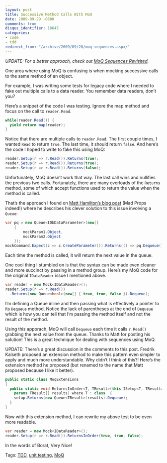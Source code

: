 ```yaml
---
layout: post
title: Successive Method Calls With MoQ
date: 2009-09-29 -0800
comments: true
disqus_identifier: 18645
categories:
- code
- tdd
redirect_from: "/archive/2009/09/28/moq-sequences.aspx/"
---
```


*UPDATE: For a better approach, check out [MoQ Sequences
Revisited](http://haacked.com/archive/2010/11/24/moq-sequences-revisited.aspx "A better MoQ sequences post").*

One area where using MoQ is confusing is when mocking successive calls
to the same method of an object.

For example, I was writing some tests for legacy code where I needed to
fake out multiple calls to a data reader. You remember data readers,
don’t you?

Here’s a snippet of the code I was testing. Ignore the map method and
focus on the call to `reader.Read`.

```csharp
while(reader.Read()) {
  yield return map(reader);
}
```

Notice that there are multiple calls to `reader.Read`. The first couple
times, I wanted `Read` to return `true`. The last time, it should return
`false`. And here’s the code I hoped to write to fake this using MoQ:

```csharp
reader.Setup(r => r.Read()).Returns(true);
reader.Setup(r => r.Read()).Returns(true);
reader.Setup(r => r.Read()).Returns(false);
```

Unfortunately, MoQ doesn’t work that way. The last call wins and
nullifies the previous two calls. Fortunately, there are many overloads
of the `Returns` method, some of which accept functions used to return
the value when the method is called.

That’s the approach I found on [Matt Hamilton’s blog
post](http://www.madprops.org/blog/moq-triqs-successive-expectations/ "Moq Triqs - Successive Expectations")
(Mad Props indeed!) where he describes his clever solution to this issue
involving a `Queue`:

```csharp
var pq = new Queue<IDbDataParameter>(new[]
    { 
        mockParam1.Object, 
        mockParam2.Object 
    });
mockCommand.Expect(c => c.CreateParameter()).Returns(() => pq.Dequeue());
```

Each time the method is called, it will return the next value in the
queue.

One cool thing I stumbled on is that the syntax can be made even cleaner
and more succinct by passing in a method group. Here’s my MoQ code for
the original `IDataReader` issue I mentioned above.

```csharp
var reader = new Mock<IDataReader>();
reader.Setup(r => r.Read())
  .Returns(new Queue<bool>(new[] { true, true, false }).Dequeue);
```

I’m defining a Queue inline and then passing what is effectively a
pointer to its `Dequeue` method. Notice the lack of parentheses at the
end of `Dequeue `which is how you can tell that I’m passing the method
itself and not the result of the method.

Using this apporach, MoQ will call `Dequeue` each time it calls
`r.Read() `grabbing the next value from the queue. Thanks to Matt for
posting his solution! This is a great technique for dealing with
sequences using MoQ.

UPDATE: There’s a great discussion in the comments to this post.
Fredrik Kalseth proposed an
extension method to make this pattern even simpler to apply and much
more understandable. Why didn’t I think of this?! Here’s the extension
method he proposed (but renamed to the name that Matt proposed because I
like it better).

```csharp
public static class MoqExtensions
{
  public static void ReturnsInOrder<T, TResult>(this ISetup<T, TResult> setup, 
    params TResult[] results) where T : class  {
    setup.Returns(new Queue<TResult>(results).Dequeue);
  }
}
```

Now with this extension method, I can rewrite my above test to be even
more readable.

```csharp
var reader = new Mock<IDataReader>();
reader.Setup(r => r.Read()).ReturnsInOrder(true, true, false);
```

In the words of Borat, Very Nice!

Tags: [TDD](http://haacked.com/tags/TDD/default.aspx), [unit
testing](http://haacked.com/tags/unit+testing/default.aspx),
[MoQ](http://haacked.com/tags/MoQ/default.aspx)

